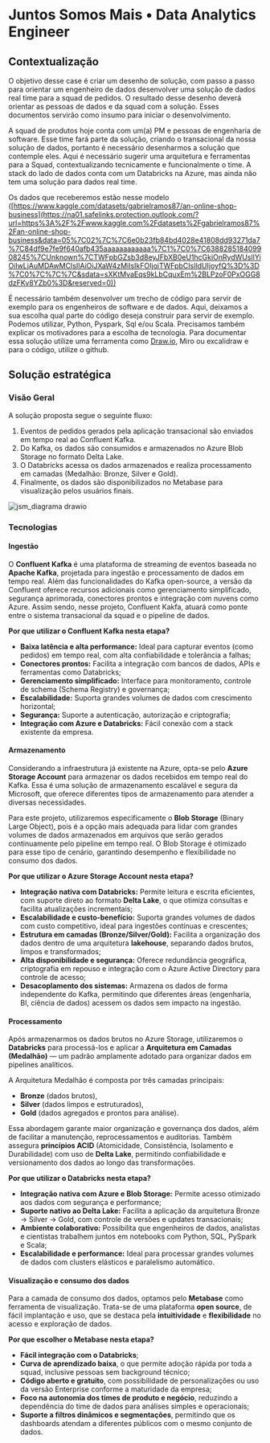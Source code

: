 # Juntos Somos Mais • Data Analytics Engineer

## Contextualização 

O objetivo desse case é criar um desenho de solução, com passo a passo para orientar um engenheiro de dados desenvolver uma solução de dados real time para a squad de pedidos. O resultado desse desenho deverá orientar as pessoas de dados e da squad com a solução. Esses documentos servirão como insumo para iniciar o desenvolvimento.

A squad de produtos hoje conta com um(a) PM e pessoas de engenharia de software. Esse time fará parte da solução, criando o transacional da nossa solução de dados, portanto é necessário desenharmos a solução que contemple eles. Aqui é necessário sugerir uma arquitetura e ferramentas para a Squad, contextualizando tecnicamente e funcionalmente o time. A stack do lado de dados conta com um Databricks na Azure, mas ainda não tem uma solução para dados real time.

Os dados que receberemos estão nesse modelo ([https://www.kaggle.com/datasets/gabrielramos87/an-online-shop-business](https://na01.safelinks.protection.outlook.com/?url=https%3A%2F%2Fwww.kaggle.com%2Fdatasets%2Fgabrielramos87%2Fan-online-shop-business&data=05%7C02%7C%7C6e0b23fb84bd4028e41808dd93271da7%7C84df9e7fe9f640afb435aaaaaaaaaaaa%7C1%7C0%7C638828518409908245%7CUnknown%7CTWFpbGZsb3d8eyJFbXB0eU1hcGkiOnRydWUsIlYiOiIwLjAuMDAwMCIsIlAiOiJXaW4zMiIsIkFOIjoiTWFpbCIsIldUIjoyfQ%3D%3D%7C0%7C%7C%7C&sdata=sXKtMvaEqs9kLbCquxEm%2BLPzoF0PxOGG8dzFKv8YZb0%3D&reserved=0))

É necessário também desenvolver um trecho de código para servir de exemplo para os engenheiros de software e de dados. Aqui, deixamos a sua escolha qual parte do código deseja construir para servir de exemplo. Podemos utilizar, Python, Pyspark, Sql e/ou Scala. Precisamos também explicar os motivadores para a escolha de tecnologia. Para documentar essa solução utilize uma ferramenta como [Draw.io](https://na01.safelinks.protection.outlook.com/?url=http%3A%2F%2Fdraw.io%2F&data=05%7C02%7C%7C6e0b23fb84bd4028e41808dd93271da7%7C84df9e7fe9f640afb435aaaaaaaaaaaa%7C1%7C0%7C638828518409922196%7CUnknown%7CTWFpbGZsb3d8eyJFbXB0eU1hcGkiOnRydWUsIlYiOiIwLjAuMDAwMCIsIlAiOiJXaW4zMiIsIkFOIjoiTWFpbCIsIldUIjoyfQ%3D%3D%7C0%7C%7C%7C&sdata=Mz5%2BxTPt%2FZ9K4q3Vv4HzNPjFPx99XC2Bx0bYx4TUOX0%3D&reserved=0), Miro ou excalidraw e para o código, utilize o github.

## Solução estratégica

### Visão Geral

A solução proposta segue o seguinte fluxo:
1. Eventos de pedidos gerados pela aplicação transacional são enviados em tempo real ao Confluent Kafka.  
2. Do Kafka, os dados são consumidos e armazenados no Azure Blob Storage no formato Delta Lake. 
3. O Databricks acessa os dados armazenados e realiza processamento em camadas (Medalhão: Bronze, Silver e Gold).
4. Finalmente, os dados são disponibilizados no Metabase para visualização pelos usuários finais.
   

![jsm_diagrama drawio](https://github.com/user-attachments/assets/d000222e-43d9-43df-bae4-4178d5b46d47)




### Tecnologias

#### Ingestão

O **Confluent Kafka** é uma plataforma de streaming de eventos baseada no **Apache Kafka**, projetada para ingestão e processamento de dados em tempo real. Além das funcionalidades do Kafka open-source, a versão da Confluent oferece recursos adicionais como gerenciamento simplificado, segurança aprimorada, conectores prontos e integração com nuvens como Azure. Assim sendo, nesse projeto, Confluent Kakfa, atuará como ponte entre o sistema transacional da squad e o pipeline de dados. 

**Por que utilizar o Confluent Kafka nesta etapa?**

- **Baixa latência e alta performance:** Ideal para capturar eventos (como pedidos) em tempo real, com alta confiabilidade e tolerância a falhas;
- **Conectores prontos:** Facilita a integração com bancos de dados, APIs e ferramentas como Databricks;
- **Gerenciamento simplificado:** Interface para monitoramento, controle de schema (Schema Registry) e governança;
- **Escalabilidade:** Suporta grandes volumes de dados com crescimento horizontal;
- **Segurança:** Suporte a autenticação, autorização e criptografia;
- **Integração com Azure e Databricks:** Fácil conexão com a stack existente da empresa.

#### Armazenamento

Considerando a infraestrutura já existente na Azure, opta-se pelo **Azure Storage Account** para armazenar os dados recebidos em tempo real do Kafka. Essa é uma solução de armazenamento escalável e segura da Microsoft, que oferece diferentes tipos de armazenamento para atender a diversas necessidades.

Para este projeto, utilizaremos especificamente o **Blob Storage** (Binary Large Object), pois é a opção mais adequada para lidar com grandes volumes de dados armazenados em arquivos que serão gerados continuamente pelo pipeline em tempo real. O Blob Storage é otimizado para esse tipo de cenário, garantindo desempenho e flexibilidade no consumo dos dados.

**Por que utilizar o Azure Storage Account nesta etapa?**

- **Integração nativa com Databricks:** Permite leitura e escrita eficientes, com suporte direto ao formato **Delta Lake**, o que otimiza consultas e facilita atualizações incrementais;
- **Escalabilidade e custo-benefício:** Suporta grandes volumes de dados com custo competitivo, ideal para ingestões contínuas e crescentes;
- **Estrutura em camadas (Bronze/Silver/Gold):** Facilita a organização dos dados dentro de uma arquitetura **lakehouse**, separando dados brutos, limpos e transformados;
- **Alta disponibilidade e segurança:** Oferece redundância geográfica, criptografia em repouso e integração com o Azure Active Directory para controle de acesso;
- **Desacoplamento dos sistemas:** Armazena os dados de forma independente do Kafka, permitindo que diferentes áreas (engenharia, BI, ciência de dados) acessem os dados sem impacto na ingestão.

#### Processamento  

Após armazenarmos os dados brutos no Azure Storage, utilizaremos o **Databricks** para processá-los e aplicar a **Arquitetura em Camadas (Medalhão)** — um padrão amplamente adotado para organizar dados em pipelines analíticos.

A Arquitetura Medalhão é composta por três camadas principais:

- **Bronze** (dados brutos),
- **Silver** (dados limpos e estruturados),
- **Gold** (dados agregados e prontos para análise).

Essa abordagem garante maior organização e governança dos dados, além de facilitar a manutenção, reprocessamentos e auditorias. Também assegura **princípios ACID** (Atomicidade, Consistência, Isolamento e Durabilidade) com uso de **Delta Lake**, permitindo confiabilidade e versionamento dos dados ao longo das transformações.

**Por que utilizar o Databricks nesta etapa?**
- **Integração nativa com Azure e Blob Storage:** Permite acesso otimizado aos dados com segurança e performance;
- **Suporte nativo ao Delta Lake:** Facilita a aplicação da arquitetura Bronze → Silver → Gold, com controle de versões e updates transacionais;
- **Ambiente colaborativo:** Possibilita que engenheiros de dados, analistas e cientistas trabalhem juntos em notebooks com Python, SQL, PySpark e Scala;
- **Escalabilidade e performance:** Ideal para processar grandes volumes de dados com clusters elásticos e paralelismo automático.

#### Visualização e consumo dos dados

Para a camada de consumo dos dados, optamos pelo **Metabase** como ferramenta de visualização. Trata-se de uma plataforma **open source**, de fácil implantação e uso, que se destaca pela **intuitividade** e **flexibilidade** no acesso e exploração de dados.

**Por que escolher o Metabase nesta etapa?**

- **Fácil integração com o Databricks**;
- **Curva de aprendizado baixa**, o que permite adoção rápida por toda a squad, inclusive pessoas sem background técnico;
- **Código aberto e gratuito**, com possibilidade de personalizações ou uso da versão Enterprise conforme a maturidade da empresa;
- **Foco na autonomia dos times de produto e negócio**, reduzindo a dependência do time de dados para análises simples e operacionais;
- **Suporte a filtros dinâmicos e segmentações**, permitindo que os dashboards atendam a diferentes públicos com o mesmo conjunto de dados.
